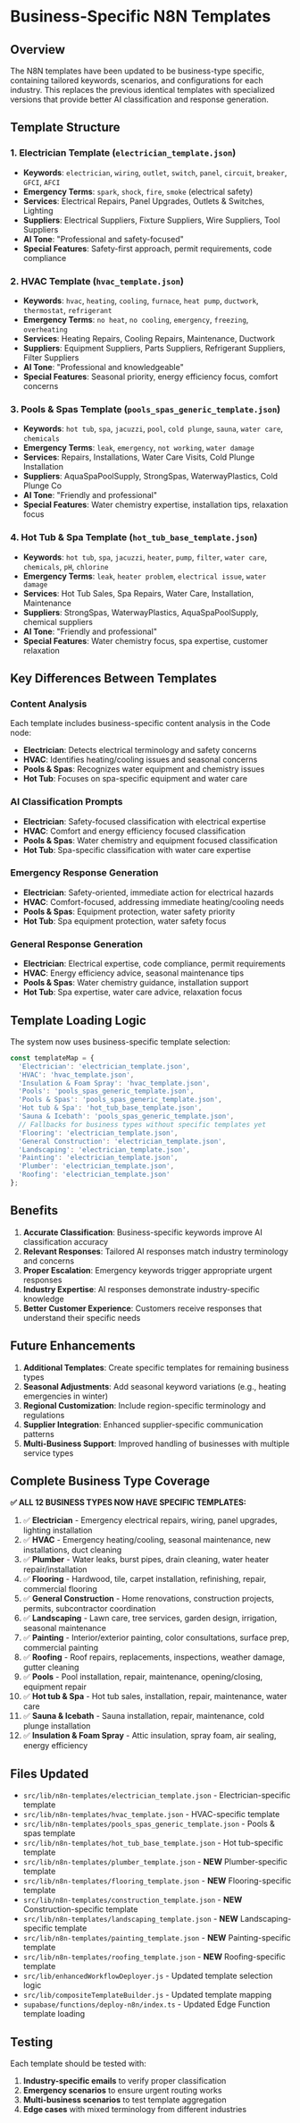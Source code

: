 # Business-Specific N8N Templates

## Overview

The N8N templates have been updated to be business-type specific, containing tailored keywords, scenarios, and configurations for each industry. This replaces the previous identical templates with specialized versions that provide better AI classification and response generation.

## Template Structure

### 1. **Electrician Template** (`electrician_template.json`)
- **Keywords**: `electrician`, `wiring`, `outlet`, `switch`, `panel`, `circuit`, `breaker`, `GFCI`, `AFCI`
- **Emergency Terms**: `spark`, `shock`, `fire`, `smoke` (electrical safety)
- **Services**: Electrical Repairs, Panel Upgrades, Outlets & Switches, Lighting
- **Suppliers**: Electrical Suppliers, Fixture Suppliers, Wire Suppliers, Tool Suppliers
- **AI Tone**: "Professional and safety-focused"
- **Special Features**: Safety-first approach, permit requirements, code compliance

### 2. **HVAC Template** (`hvac_template.json`)
- **Keywords**: `hvac`, `heating`, `cooling`, `furnace`, `heat pump`, `ductwork`, `thermostat`, `refrigerant`
- **Emergency Terms**: `no heat`, `no cooling`, `emergency`, `freezing`, `overheating`
- **Services**: Heating Repairs, Cooling Repairs, Maintenance, Ductwork
- **Suppliers**: Equipment Suppliers, Parts Suppliers, Refrigerant Suppliers, Filter Suppliers
- **AI Tone**: "Professional and knowledgeable"
- **Special Features**: Seasonal priority, energy efficiency focus, comfort concerns

### 3. **Pools & Spas Template** (`pools_spas_generic_template.json`)
- **Keywords**: `hot tub`, `spa`, `jacuzzi`, `pool`, `cold plunge`, `sauna`, `water care`, `chemicals`
- **Emergency Terms**: `leak`, `emergency`, `not working`, `water damage`
- **Services**: Repairs, Installations, Water Care Visits, Cold Plunge Installation
- **Suppliers**: AquaSpaPoolSupply, StrongSpas, WaterwayPlastics, Cold Plunge Co
- **AI Tone**: "Friendly and professional"
- **Special Features**: Water chemistry expertise, installation tips, relaxation focus

### 4. **Hot Tub & Spa Template** (`hot_tub_base_template.json`)
- **Keywords**: `hot tub`, `spa`, `jacuzzi`, `heater`, `pump`, `filter`, `water care`, `chemicals`, `pH`, `chlorine`
- **Emergency Terms**: `leak`, `heater problem`, `electrical issue`, `water damage`
- **Services**: Hot Tub Sales, Spa Repairs, Water Care, Installation, Maintenance
- **Suppliers**: StrongSpas, WaterwayPlastics, AquaSpaPoolSupply, chemical suppliers
- **AI Tone**: "Friendly and professional"
- **Special Features**: Water chemistry focus, spa expertise, customer relaxation

## Key Differences Between Templates

### Content Analysis
Each template includes business-specific content analysis in the Code node:
- **Electrician**: Detects electrical terminology and safety concerns
- **HVAC**: Identifies heating/cooling issues and seasonal concerns
- **Pools & Spas**: Recognizes water equipment and chemistry issues
- **Hot Tub**: Focuses on spa-specific equipment and water care

### AI Classification Prompts
- **Electrician**: Safety-focused classification with electrical expertise
- **HVAC**: Comfort and energy efficiency focused classification
- **Pools & Spas**: Water chemistry and equipment focused classification
- **Hot Tub**: Spa-specific classification with water care expertise

### Emergency Response Generation
- **Electrician**: Safety-oriented, immediate action for electrical hazards
- **HVAC**: Comfort-focused, addressing immediate heating/cooling needs
- **Pools & Spas**: Equipment protection, water safety priority
- **Hot Tub**: Spa equipment protection, water safety focus

### General Response Generation
- **Electrician**: Electrical expertise, code compliance, permit requirements
- **HVAC**: Energy efficiency advice, seasonal maintenance tips
- **Pools & Spas**: Water chemistry guidance, installation support
- **Hot Tub**: Spa expertise, water care advice, relaxation focus

## Template Loading Logic

The system now uses business-specific template selection:

```javascript
const templateMap = {
  'Electrician': 'electrician_template.json',
  'HVAC': 'hvac_template.json',
  'Insulation & Foam Spray': 'hvac_template.json',
  'Pools': 'pools_spas_generic_template.json',
  'Pools & Spas': 'pools_spas_generic_template.json',
  'Hot tub & Spa': 'hot_tub_base_template.json',
  'Sauna & Icebath': 'pools_spas_generic_template.json',
  // Fallbacks for business types without specific templates yet
  'Flooring': 'electrician_template.json',
  'General Construction': 'electrician_template.json',
  'Landscaping': 'electrician_template.json',
  'Painting': 'electrician_template.json',
  'Plumber': 'electrician_template.json',
  'Roofing': 'electrician_template.json'
};
```

## Benefits

1. **Accurate Classification**: Business-specific keywords improve AI classification accuracy
2. **Relevant Responses**: Tailored AI responses match industry terminology and concerns
3. **Proper Escalation**: Emergency keywords trigger appropriate urgent responses
4. **Industry Expertise**: AI responses demonstrate industry-specific knowledge
5. **Better Customer Experience**: Customers receive responses that understand their specific needs

## Future Enhancements

1. **Additional Templates**: Create specific templates for remaining business types
2. **Seasonal Adjustments**: Add seasonal keyword variations (e.g., heating emergencies in winter)
3. **Regional Customization**: Include region-specific terminology and regulations
4. **Supplier Integration**: Enhanced supplier-specific communication patterns
5. **Multi-Business Support**: Improved handling of businesses with multiple service types

## Complete Business Type Coverage

**✅ ALL 12 BUSINESS TYPES NOW HAVE SPECIFIC TEMPLATES:**

1. ✅ **Electrician** - Emergency electrical repairs, wiring, panel upgrades, lighting installation
2. ✅ **HVAC** - Emergency heating/cooling, seasonal maintenance, new installations, duct cleaning  
3. ✅ **Plumber** - Water leaks, burst pipes, drain cleaning, water heater repair/installation
4. ✅ **Flooring** - Hardwood, tile, carpet installation, refinishing, repair, commercial flooring
5. ✅ **General Construction** - Home renovations, construction projects, permits, subcontractor coordination
6. ✅ **Landscaping** - Lawn care, tree services, garden design, irrigation, seasonal maintenance
7. ✅ **Painting** - Interior/exterior painting, color consultations, surface prep, commercial painting
8. ✅ **Roofing** - Roof repairs, replacements, inspections, weather damage, gutter cleaning
9. ✅ **Pools** - Pool installation, repair, maintenance, opening/closing, equipment repair
10. ✅ **Hot tub & Spa** - Hot tub sales, installation, repair, maintenance, water care
11. ✅ **Sauna & Icebath** - Sauna installation, repair, maintenance, cold plunge installation
12. ✅ **Insulation & Foam Spray** - Attic insulation, spray foam, air sealing, energy efficiency

## Files Updated

- `src/lib/n8n-templates/electrician_template.json` - Electrician-specific template
- `src/lib/n8n-templates/hvac_template.json` - HVAC-specific template  
- `src/lib/n8n-templates/pools_spas_generic_template.json` - Pools & spas template
- `src/lib/n8n-templates/hot_tub_base_template.json` - Hot tub-specific template
- `src/lib/n8n-templates/plumber_template.json` - **NEW** Plumber-specific template
- `src/lib/n8n-templates/flooring_template.json` - **NEW** Flooring-specific template
- `src/lib/n8n-templates/construction_template.json` - **NEW** Construction-specific template
- `src/lib/n8n-templates/landscaping_template.json` - **NEW** Landscaping-specific template
- `src/lib/n8n-templates/painting_template.json` - **NEW** Painting-specific template
- `src/lib/n8n-templates/roofing_template.json` - **NEW** Roofing-specific template
- `src/lib/enhancedWorkflowDeployer.js` - Updated template selection logic
- `src/lib/compositeTemplateBuilder.js` - Updated template mapping
- `supabase/functions/deploy-n8n/index.ts` - Updated Edge Function template loading

## Testing

Each template should be tested with:
1. **Industry-specific emails** to verify proper classification
2. **Emergency scenarios** to ensure urgent routing works
3. **Multi-business scenarios** to test template aggregation
4. **Edge cases** with mixed terminology from different industries
